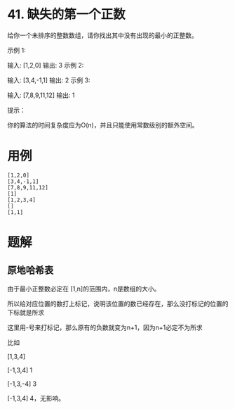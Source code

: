 # 41. 缺失的第一个正数
给你一个未排序的整数数组，请你找出其中没有出现的最小的正整数。
 

示例 1:

输入: [1,2,0]
输出: 3
示例 2:

输入: [3,4,-1,1]
输出: 2
示例 3:

输入: [7,8,9,11,12]
输出: 1
 

提示：

你的算法的时间复杂度应为O(n)，并且只能使用常数级别的额外空间。

# 用例
```
[1,2,0]
[3,4,-1,1]
[7,8,9,11,12]
[1]
[1,2,3,4]
[]
[1,1]
```


# 题解

## 原地哈希表

由于最小正整数必定在 [1,n]的范围内，n是数组的大小。

所以给对应位置的数打上标记，说明该位置的数已经存在，那么没打标记的位置的下标就是所求

这里用-号来打标记，那么原有的负数就变为n+1，因为n+1必定不为所求

比如

[1,3,4]

[-1,3,4]
1

[-1,3,-4]
3

[-1,3,4]
4，无影响。










